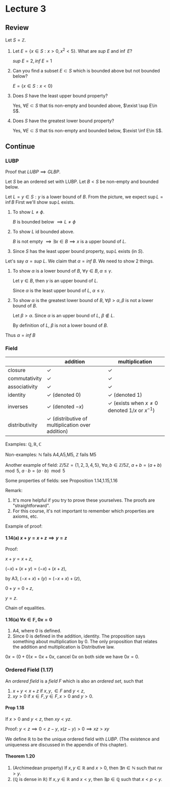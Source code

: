 # Lecture 3

## Review

Let $S=\mathbb{Z}$.

1. Let $E=\{x\in S:x>0,x^2<5\}$. What are $sup\ E$ and $\inf\ E$?
  
    $sup\ E=2,inf\ E=1$

2. Can you find a subset $E\subset S$ which is bounded above but not bounded below?

    $E=\{x\in S:x<0\}$

3. Does $S$ have the least upper bound property?

    Yes, $\forall E\subset S$ that tis non-empty and bounded above, $\exist \sup E\in S$.

4. Does $S$ have the greatest lower bound property?

    Yes, $\forall E\subset S$ that tis non-empty and bounded below, $\exist \inf E\in S$.

## Continue

### LUBP

Proof that $LUBP\implies GLBP$.

Let $S$ be an ordered set with LUBP. Let $B<S$ be non-empty and bounded below.

Let $L=y\in S:y$ is a lower bound of $B$. From the picture, we expect $\sup L=\inf B$ First we'll show $\sup L$ exists.

1. To show $L\neq \phi$.

    $B$ is bounded below $\implies L\neq\phi$
2. To show $L$ id bounded above.

    $B$ is not empty $\implies \exists x\in B\implies x$ is a upper bound of $L$.

3. Since $S$ has the least upper bound property, $\sup L$ exists (in $S$).

Let's say $\alpha=sup\ L$. We claim that $\alpha=inf\ B$. We need to show $2$ things.

1. To show $\alpha$ is a lower bound of $B$, $\forall \gamma\in B,\alpha\leq \gamma$.

    Let $\gamma\in B$, then $\gamma$ is an upper bound of $L$.

    Since $\alpha$ is the least upper bound of $L$, $\alpha\leq \gamma$.

2. To show $\alpha$ is the greatest lower bound of $B$, $\forall \beta>\alpha,\beta$ is not a lower bound of $B$.

    Let $\beta>\alpha$. Since $\alpha$ is an upper bound of $L$, $\beta\notin L$.

    By definition of $L$, $\beta$ is not a lower bound of $B$.

Thus $\alpha=inf\ B$

### Field

|                | addition                                                    | multiplication                                                 |
| -------------- | ----------------------------------------------------------- | -------------------------------------------------------------- |
| closure        | $\checkmark$                                                | $\checkmark$                                                   |
| commutativity  | $\checkmark$                                                | $\checkmark$                                                   |
| associativity  | $\checkmark$                                                | $\checkmark$                                                   |
| identity       | $\checkmark$ (denoted $0$)                                  | $\checkmark$ (denoted $1$)                                     |
| inverses       | $\checkmark$ (denoted $-x$)                                 | $\checkmark$ (exists when $x\neq 0$ denoted $1/x$ or $x^{-1}$) |
| distributivity | $\checkmark$ (distributive of multiplication over addition) ||

Examples: $\mathbb{Q},\mathbb{R},\mathbb{C}$

Non-examples: $\mathbb{N}$ fails A4,A5,M5, $\mathbb{Z}$ fails M5

Another example of field: $\mathbb{Z}/5\mathbb{Z}=\{1,2,3,4,5\}$, $\forall a,b\in \mathbb{Z}/5\mathbb{Z}$, $a+b=(a+b)\mod 5$, $a\cdot b=(a\cdot b)\mod 5$

Some properties of fields: see Proposition 1.14,1.15,1.16

Remark:

1. It's more helpful if you try to prove these yourselves. The proofs are "straightforward".
2. For this course, it's not important to remember which properties are axioms, etc.

Example of proof:

#### 1.14(a) $x+y=x+z\implies y=z$

Proof:

$x+y=x+z$,

$(-x)+(x+y)=(-x)+(x+z)$,

by A3, $(-x+x)+(y)=(-x+x)+(z)$,

$0+y=0+z$,

$y=z$.

Chain of equalities.

#### 1.16(a) $\forall x\in \mathbb{F}, 0x=0$

1. A4, where 0 is defined.
2. Since $0$ is defined in the addition, identity. The proposition says something about multiplication by 0. The only proposition that relates the addition and multiplication is Distributive law.

$0x=(0+0)x=0x+0x$, cancel $0x$ on both side we have $0x=0$.

### Ordered Field (1.17)

An _ordered field_ is a _field_ $F$ which is also an _ordered set_, such that

1. $x+y<x+z$ if $x,y,\in F$ and $y<z$,
2. $xy>0$ if $x\in F,y\in F,x>0$ and $y>0$.

#### Prop 1.18

If $x>0$ and $y<z$, then $xy<yz$.

Proof: $y<z\implies 0<z-y$, $x(z-y)>0\implies xz>xy$

We define $\mathbb{R}$ to be the unique ordered field with $LUBP$. (The existence and uniqueness are discussed in the appendix of this chapter).

#### Theorem 1.20

1. (Archimedean property) If $x,y\in \mathbb{R}$ and $x>0$, then $\exists n\in \mathbb{N}$ such that $nx>y$.
2. ($\mathbb{Q}$ is dense in $\mathbb{R}$) If $x,y\in \mathbb{R}$ and $x<y$, then $\exists p\in \mathbb{Q}$ such that $x<p<y$.
